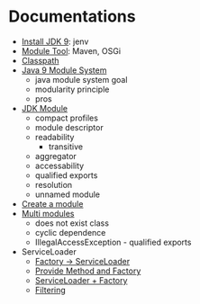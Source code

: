 # Documentations

- [Install JDK 9](install.jdk.md): jenv
- [Module Tool](module.tools.md): Maven, OSGi
- [Classpath](classpath.md)
- [Java 9 Module System](java.9.module.md)
  - java module system goal
  - modularity principle
  - pros
- [JDK Module](jdk.module.md)
  - compact profiles
  - module descriptor
  - readability
    - transitive
  - aggregator
  - accessability
  - qualified exports
  - resolution
  - unnamed module
- [Create a module](../src/helloworld/README.md)
- [Multi modules](../src/easytext/README.md)
  - does not exist class
  - cyclic dependence
  - IllegalAccessException - qualified exports
- ServiceLoader
  - [Factory → ServiceLoader](../src/easytext-service/README.md)
  - [Provide Method and Factory](../src/easytext-providers/README.md)
  - [ServiceLoader + Factory](../src/easytext-service-factory/README.md)
  - [Filtering](../src/easytext-filtering/README.md)
